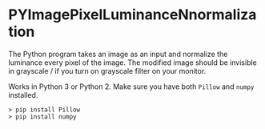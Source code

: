 # PYImagePixelLuminanceNnormalization
The Python program takes an image as an input and normalize the luminance every pixel of the image.  The modified image should be invisible in grayscale / if you turn on grayscale filter on your monitor.

Works in Python 3 or Python 2.  Make sure you have both `Pillow` and `numpy` installed.

    > pip install Pillow
    > pip install numpy

